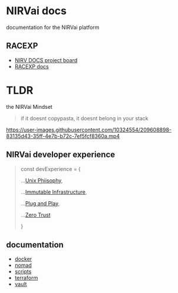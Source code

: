 # NIRVai docs

documentation for the NIRVai platform

## RACEXP

- [NIRV DOCS project board](https://github.com/orgs/nirv-ai/projects/6/views/1?filterQuery=repo%3A%22nirv-ai%2Fdocs%22)
- [RACEXP docs](https://github.com/noahehall/theBookOfNoah/blob/master/0current/architectural%20thinking/0racexp.md)

# TLDR

the NIRVai Mindset

> if it doesnt copypasta, it doesnt belong in your stack

https://user-images.githubusercontent.com/10324554/209608898-83135d43-35ff-4e7b-b72c-7ef5fcf8360a.mp4

## NIRVai developer experience

> const devExperience = {
>
> ...[Unix Phiisophy](https://en.wikipedia.org/wiki/Unix_philosophy),
>
> ...[Immutable Infrastructure](https://www.hashicorp.com/resources/what-is-mutable-vs-immutable-infrastructure),
>
> ...[Plug and Play](https://medium.com/@volodymyrfrolov/pluggable-microservices-734457c3a3b3),
>
> ...[Zero Trust](https://www.crowdstrike.com/cybersecurity-101/zero-trust-security/)
>
> }

## documentation

- [docker](./docker/README.md)
- [nomad](./nomad/README.md)
- [scripts](./scripts/README.md)
- [terraform](./terraform/README.md)
- [vault](./vault/README.md)
